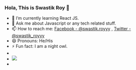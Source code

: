 ### Hola, This is Swastik Roy 👋

- 🌱 I’m currently learning React JS.
- 💬 Ask me about Javascript or any tech related stuff.
- 📫 How to reach me: [Facebook - @swastik.royyy](https://www.facebook.com/swastik.royyy) , [Twitter - @swastik_royyy](https://twitter.com/swastik_royyy)
- 😄 Pronouns: He/His
- ⚡ Fun fact: I am a night owl.
- 
- <img src="https://github-readme-stats.vercel.app/api?username=swastikroyyy&&show_icons=true&title_color=ffffff&icon_color=bb2acf&text_color=daf7dc&bg_color=191919">
-

<!--
**swastikroyyy/swastikroyyy** is a ✨ _special_ ✨ repository because its `README.md` (this file) appears on your GitHub profile.

Here are some ideas to get you started:

- 🔭 I’m currently working on ...
- 🌱 I’m currently learning ...
- 👯 I’m looking to collaborate on ...
- 🤔 I’m looking for help with ...
- 💬 Ask me about ...
- 📫 How to reach me: ...
- 😄 Pronouns: ...
- ⚡ Fun fact: ...
-->

